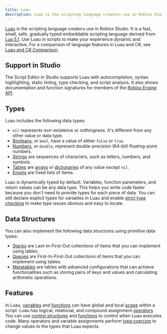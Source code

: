 ```yaml
---
title: Luau
description: Luau is the scripting language creators use in Roblox Studio.
---
```


[Luau](https://luau-lang.org) is the scripting language creators use in Roblox Studio. It is a fast, small, safe, gradually typed embeddable scripting language derived from [Lua 5.1](https://www.lua.org/pil/5.1.html). Use Luau in scripts to make your experience dynamic and interactive. For a comparison of language features in Luau and C#, see [Luau and C# Comparison](../luau/luau-csharp-comparison.md).

## Support in Studio

The Script Editor in Studio supports Luau with autocompletion, syntax highlighting, static linting, type checking, and script analysis. It also shows documentation and function signatures for members of the [Roblox Engine API](/reference/engine).

## Types

Luau includes the following data types:

- `nil` represents non-existence or nothingness. It's different from any other value or data type.
- [Booleans](../luau/booleans.md), or `bool`, have a value of either `false` or `true`.
- [Numbers](../luau/numbers.md), or `double`, represent double-precision (64-bit) floating-point numbers.
- [Strings](../luau/strings.md) are sequences of characters, such as letters, numbers, and symbols.
- [Tables](../luau/tables.md) are [arrays](../luau/tables.md#arrays) or [dictionaries](../luau/tables.md#dictionaries) of any value except `nil`.
- [Enums](../luau/enums.md) are fixed lists of items.

Luau is dynamically typed by default. Variables, function parameters, and return values can be any data type. This helps you write code faster because you don't need to provide types for each piece of data. You can still declare explicit types for variables in Luau and enable [strict type checking](https://luau-lang.org/typecheck) to make type issues obvious and easy to locate.

## Data Structures

You can also implement the following data structures using primitive data types:

- [Stacks](../luau/stacks.md) are Last-In-First-Out collections of items that you can implement using tables.
- [Queues](../luau/queues.md) are First-In-First-Out collections of items that you can implement using tables.
- [Metatables](../luau/metatables.md) are tables with advanced configurations that can achieve functionalities such as storing pairs of keys and values and calculating arithmetic operations.

## Features

In Luau, [variables](../luau/variables.md) and [functions](../luau/functions.md) can have global and local [scope](../luau/scope.md) within a script. Luau has logical, relational, and compound assignment [operators](../luau/operators.md). You can use [control structures](../luau/control-structures.md) and [functions](../luau/functions.md) to control when Luau executes code. Many operators and variable assignments perform [type coercion](../luau/type-coercion.md) to change values to the types that Luau expects.
